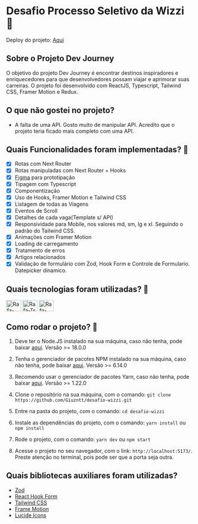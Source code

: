 # Desafio Processo Seletivo da Wizzi 🚀

Deploy do projeto: [Aqui](https://desafio-wizzi-phi.vercel.app/)

## Sobre o Projeto Dev Journey

O objetivo do projeto Dev Journey é encontrar destinos inspiradores e enriquecedores para que desenvolvedores possam viajar e aprimorar suas carreiras. O projeto foi desenvolvido com ReactJS, Typescript, Tailwind CSS, Framer Motion e Redux.

## O que não gostei no projeto?

- A falta de uma API. Gosto muito de manipular API. Acredito que o projeto teria ficado mais completo com uma API.

## Quais Funcionalidades foram implementadas? 🤔

- [x] Rotas com Next Router
- [x] Rotas manipuladas com Next Router + Hooks
- [x] [Figma](https://www.figma.com/file/mlEB1rRj9ybRyGR13wgVo6/Untitled?type=design&node-id=0%3A1&mode=design&t=7ozFnA90NhiO7JYF-1) para prototipação
- [x] Tipagem com Typescript
- [x] Componentização
- [x] Uso de Hooks, Framer Motion e Tailwind CSS
- [x] Listagem de todas as Viagens
- [x] Eventos de Scroll
- [x] Detalhes de cada vaga(Template s/ API)
- [x] Responsividade para Mobile, nos valores md, sm, lg e xl. Seguindo o padrão do Tailwind CSS.
- [x] Animações com Framer Motion
- [x] Loading de carregamento
- [x] Tratamento de erros
- [x] Artigos relacionados
- [x] Validação de formulário com Zod, Hook Form e Controle de Formulario. Datepicker dinamico.

## Quais tecnologias foram utilizadas? 🤔

<img  align="center" alt="Rafa-React" height="30" width="40" src="https://cdn.jsdelivr.net/gh/devicons/devicon/icons/react/react-original.svg">

<img  align="center" alt="Rafa-Ts" height="30" width="40" src="https://cdn.jsdelivr.net/gh/devicons/devicon/icons/typescript/typescript-original.svg">
    <!-- tailwind -->
<img  align="center" alt="Rafa-Tailwind" height="30" width="40" src="https://cdn.jsdelivr.net/gh/devicons/devicon/icons/tailwindcss/tailwindcss-plain.svg">
 <!-- framer-motion -->

## Como rodar o projeto? 🚀

1. Deve ter o Node.JS instalado na sua máquina, caso não tenha, pode baixar [aqui](https://nodejs.org/en/). Versão >= 18.0.0

2. Tenha o gerenciador de pacotes NPM instalado na sua máquina, caso não tenha, pode baixar [aqui](https://www.npmjs.com/get-npm). Versão >= 6.14.0

3. Recomendo usar o gerenciador de pacotes Yarn, caso não tenha, pode baixar [aqui](https://classic.yarnpkg.com/en/docs/install/#windows-stable). Versão >= 1.22.0

4. Clone o repositório na sua máquina, com o comando: `git clone https://github.com/Giuzntt/desafio-wizzi.git`

5. Entre na pasta do projeto, com o comando: `cd desafio-wizzi`

6. Instale as dependências do projeto, com o comando: `yarn install` ou `npm install`

7. Rode o projeto, com o comando: `yarn dev` ou `npm start`

8. Acesse o projeto no seu navegador, com o link: `http://localhost:5173/`. Preste atenção no terminal, pois pode ser que a porta seja outra.

## Quais bibliotecas auxiliares foram utilizadas?

- [Zod](https://zod.dev/)
- [React Hook Form](https://react-hook-form.com/)
- [Tailwind CSS](https://tailwindcss.com/)
- [Frame Motion](https://www.framer.com/motion/)
- [Lucide Icons](https://lucide.dev/)
